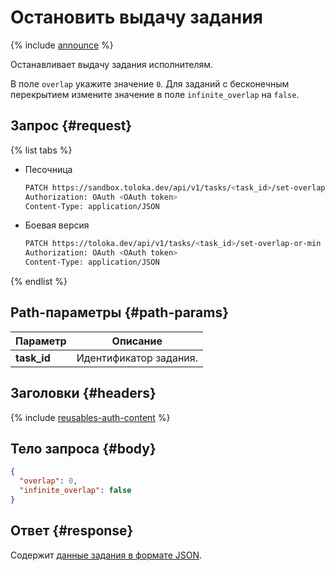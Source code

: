 # Остановить выдачу задания

{% include [announce](../_includes/announce.md) %}

Останавливает выдачу задания исполнителям.

В поле `overlap` укажите значение `0`. Для заданий с бесконечным перекрытием измените значение в поле `infinite_overlap` на `false`.

## Запрос {#request}

{% list tabs %}

- Песочница

    ```bash
    PATCH https://sandbox.toloka.dev/api/v1/tasks/<task_id>/set-overlap-or-min
    Authorization: OAuth <OAuth token>
    Content-Type: application/JSON
    ```

- Боевая версия

    ```bash
    PATCH https://toloka.dev/api/v1/tasks/<task_id>/set-overlap-or-min
    Authorization: OAuth <OAuth token>
    Content-Type: application/JSON
    ```

{% endlist %}

## Path-параметры {#path-params}

Параметр | Описание
----- | -----
**task_id** | Идентификатор задания.

## Заголовки {#headers}

{% include [reusables-auth-content](../_includes/reusables/id-reusables/auth-content.md) %}

## Тело запроса {#body}

```json
{
  "overlap": 0,
  "infinite_overlap": false
}
```

## Ответ {#response}

Содержит [данные задания в формате JSON](create-task.md#body).